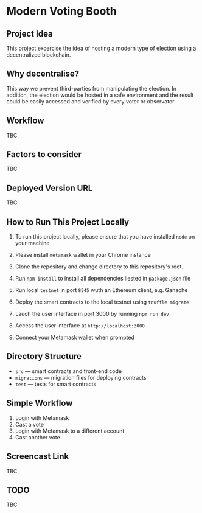 # Modern Voting Booth

## Project Idea
This project excercise the idea of hosting a modern type of election using a decentralized blockchain.

## Why decentralise?
This way we prevent third-parties from manipulating the election. In addition, the election would be hosted in a safe environment and the result could be easily accessed and verified by every voter or observator.

## Workflow
TBC

## Factors to consider
TBC

## Deployed Version URL
TBC

## How to Run This Project Locally
1. To run this project locally, please ensure that you have installed `node` on your machine

2. Please install `metamask` wallet in your Chrome instance

3. Clone the repository and change directory to this repository's root.

4. Run `npm install` to install all dependencies liested in `package.json` file

5. Run local `testnet` in port `8545` wuth an Ethereum client, e.g. Ganache

6. Deploy the smart contracts to the local testnet using `truffle migrate`

7. Lauch the user interface in port 3000 by running `npm run dev`

8. Access the user interface at `http://localhost:3000`

9. Connect your Metamask wallet when prompted

## Directory Structure
* `src` — smart contracts and front-end code
* `migrations` — migration files for deploying contracts
* `test` — tests for smart contracts

## Simple Workflow
1. Login with Metamask
2. Cast a vote
3. Login with Metamask to a different account
4. Cast another vote

## Screencast Link
TBC

## TODO
TBC